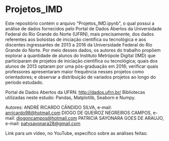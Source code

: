 # Projetos_IMD

Este repositório contém o arquivo "Projetos_IMD.ipynb", o qual possui a análise de dados fornecidos pelo Portal de Dados Abertos da Universidade Federal do Rio Grande do Norte (UFRN), mais precisamente, dos dados referentes aos bolsistas de iniciação científica ou tecnológica e aos discentes ingressantes de 2013 a 2016 da Universidade Federal do Rio Grande do Norte. Por meio desses dados, os autores do trabalho propõem explorar a quantidade de alunos do Instituto Metrópole Digital (IMD) que participaram de projetos de iniciação científica ou tecnológica; quais dos alunos de 2013 optaram por uma pós-graduação em 2016; verificar quais professores apresentaram maior frequência nesses projetos como orientadores; e observar a distribuição de variados projetos ao longo do período estudado.

Portal de Dados Abertos da UFRN: http://dados.ufrn.br/
Bibliotecas utilizadas neste estudo: Pandas, Matplotlib, Seaborn e Numpy.

Autores: ANDRÉ RICARDO CÂNDIDO SILVA, e-mail: anricardo98@hotmail.com
         DIOGO DE QUEIROZ NEGREIROS CAMPOS, e-mail: diogoncampos@hotmail.com
         PATRICIA SAYONARA GOES DE ARAUJO, e-mail: patysayonara28@gmail.com
      
Link para um vídeo, no YouTube, específico sobre as análises feitas: 
